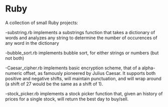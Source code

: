 # Ruby

A collection of small Ruby projects:

-substring.rb implements a substrings function that takes a dictionary of words and analyzes any string to determine the number of occurences of any word in the dictionary

-bubble_sort.rb implements bubble sort, for either strings or numbers (but not both)

-Caesar_cipher.rb implements basic encryption scheme, that of a alpha-numeric offset, as famously pioneered by Julius Caesar. It supports both positive and negative shifts, will maintain punctuation, and will wrap around (a shift of 27 would be the same as a shift of 1).

-stock_picker.rb implements a stock picker function that, given an history of prices for a single stock, will return the best day to buy/sell.

